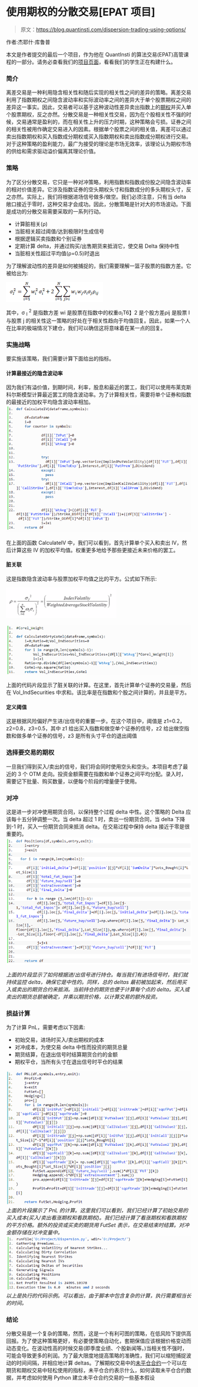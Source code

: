 # 使用期权的分散交易[EPAT 项目]

> 原文：<https://blog.quantinsti.com/dispersion-trading-using-options/>

作者:杰耶什·库鲁普

本文是作者提交的最后一个项目，作为他在 QuantInsti 的算法交易(EPAT)高管课程的一部分。请务必查看我们的[项目页面](https://www.quantinsti.com/category/project-work-epat/)，看看我们的学生正在构建什么。

### **简介**

离差交易是一种利用隐含相关性和随后实现的相关性之间的差异的策略。离差交易利用了指数期权之间隐含波动率和实际波动率之间的差异大于单个股票期权之间的差异这一事实。因此，交易者可以基于这种波动性差异卖出指数上的[期权](https://quantra.quantinsti.com/course/options-trading-strategies-python-intermediate)并买入单个股票期权，反之亦然。分散交易是一种相关性交易，因为在个股相关性不强的时候，交易通常是盈利的，而在相关性上升的压力时期，这种策略会亏损。证券之间的相关性被用作确定交易进入的因素。根据单个股票之间的相关值，离差可以通过卖出指数期权和买入指数成分期权或买入指数期权和卖出指数成分期权进行交易。对于这种策略的盈利能力，最广为接受的理论是市场无效率，该理论认为期权市场的供给和需求驱动溢价偏离其理论价值。

### **策略**

为了区分分散交易，它只是一种对冲策略，利用指数和指数成份股之间隐含波动率的相对价值差异。它涉及指数证券的空头期权头寸和指数成分的多头期权头寸，反之亦然。实际上，我们将根据进场信号做多/做空。我们必须注意，只有当 delta 敞口接近于零时，这种交易才会成功。因此，分散策略是针对大的市场波动。下面是成功的分散交易需要采取的一系列行动。

*   计算脏相关(ρ)
*   当脏相关超过阈值/达到极限时生成信号
*   根据逻辑买卖指数和个别证券
*   定期计算 delta，并通过购买/出售期货来抵消它，使交易 Delta 保持中性
*   当脏相关性超过平均值(ρ=0.5)时退出

为了理解波动性的差异是如何被捕捉的，我们需要理解一篮子股票的指数方差。它被给出为:

![](img/b5346a97205a529a65fc6603340124bb.png)

其中，σ <sub>I</sub> <sup>2</sup> 是指数方差 wi 是股票在指数中的权重σ<sub>I</sub>T6】2 是个股方差ρij 是股票 I 与股票 j 的相关性这一策略的好处在于相关性趋向于均值回复。因此，如果一个人在比率的极端情况下建仓，我们可以确信这将意味着在某一点的回复。

### **实施战略**

要实施该策略，我们需要计算下面给出的指标。

#### **计算最接近的隐含波动率**

因为我们有溢价值，到期时间，利率，股息和最近的罢工，我们可以使用布莱克斯科尔斯模型计算最近罢工的隐含波动率。为了计算相关性，需要将单个证券和指数的最接近的加权平均隐含波动率相加。![](img/b768811df54b06de0193cb98e3571c6e.png)

在上面的函数 CalculateIV 中，我们可以看到，首先计算单个买入和卖出 IV，然后计算这些 IV 的加权平均值。权重更多地给予那些更接近未来价格的罢工。

#### **脏关联**

这是指数隐含波动率与股票加权平均值之比的平方。公式如下所示:

![](img/eafd6208ebfde0c3b7b31dd4f03b8fd5.png)

![](img/911daf1f1e0b30ee56b94ba6f1079feb.png)

上面的代码片段显示了脏关联的计算。在这里，首先计算单个证券的交易量，然后在 Vol_IndSecurities 中求和。该比率是在指数和个股之间计算的，并且是平方。

#### **定义阈值**

这是根据风险偏好产生进/出信号的重要一步。在这个项目中，阈值是 z1=0.2，z2=0.8，z3=0.5，其中 z1 给出买入指数和做空单个证券的信号，z2 给出做空指数和做多单个证券的信号，z3 是所有头寸平仓的退出阈值

### **选择要交易的期权**

一旦我们得到买入/卖出的信号，我们将会同时使用空头和空头。本项目考虑了最近的 3 个 OTM 走向。投资金额需要在指数和单个证券之间平均分配。录入时，需要记下批量、购买数量，以便每个阶段的增量便于使用。

### **对冲**

这是进一步对冲使用期货合同，以保持整个过程 delta 中性。这个策略的 Delta 应该每十五分钟调整一次。当 delta 超过 1 时，卖出一份期货合同，当 delta 下降到-1 时，买入一份期货合同来抵消 delta。在交易过程中保持 delta 接近于零是很重要的。![](img/83f61b017cc49e8e3ecba3fff27924ac.png)

*上面的片段显示了如何根据进/出信号进行持仓。每当我们有进场信号时，我们就持续监控 delta，确保它是中性的。同样，总的 deltas 最初被加起来，然后用买入或卖出的期货合约来抵消。当前持仓的期货也便于计算每个点的 delta。买入或卖出的期货总额被确定，并乘以期货价格，以计算交易的额外投资。*

### **损益计算**

为了计算 PnL，需要考虑以下因素:

*   初始交易，进场时买入/卖出期权的成本
*   对冲成本，为使交易 delta 中性而投资的期货总量
*   期货结算，在退出信号时结算期货合约的金额
*   期权平仓，当所有头寸在退出信号时平仓的结果

![](img/03a70fe15aff6030335b3c3823943236.png) *上面的片段展示了 PnL 的计算。这里我们可以看到，我们已经计算了初始交易的买入成本(买入/卖出看涨期权和看跌期权)。我们已经计算了看涨期权和看跌期权的平方价格。额外的投资或买卖的期货用 FutSet 表示，在交易结束时结算。对冲金额存储在对冲变量中。* ![](img/d0de936364b14d05d7bfc0b308807bad.png) *以上是执行的代码示例。可以看出，由于脚本中包含复杂的计算，执行需要相当长的时间。*

### **结论**

分散交易是一个复杂的策略，然而，这是一个有利可图的策略，在低风险下提供高回报。为了使这种策略更好，有必要使策略自动化，套期保值应该根据价格变动而动态变化。在波动性高的时候交易(即季度业绩、个股新闻等。)当相关性不强时，可能会导致更多的利润。为了最大限度地提高策略的准确性，我们可以缩短捕捉波动的时间间隔，并相应地计算 deltas。了解期权交易中的[未平仓合约](https://blog.quantinsti.com/open-interest-options-trading-python/)一个可以在期货和期权交易中轻松使用的指标，未平仓合约表示什么，如何读取未平仓合约数据，并考虑如何使用 Python 建立未平仓合约交易的一些基本假设